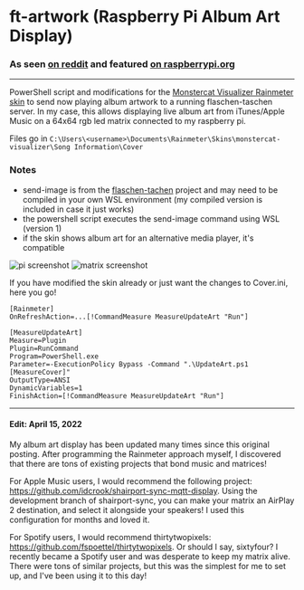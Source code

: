 # ft-artwork (Raspberry Pi Album Art Display)

### As seen [on reddit](https://www.reddit.com/r/raspberry_pi/comments/ombwwg/my_64x64_rgb_led_matrix_album_art_display_pi_3b/) and featured [on raspberrypi.org](https://www.raspberrypi.com/news/raspberry-pi-displays-album-art-on-led-matrix/)

---

PowerShell script and modifications for the [Monstercat Visualizer Rainmeter skin](https://github.com/marcopixel/monstercat-visualizer) to send now playing album artwork to a running flaschen-taschen server. In my case, this allows displaying live album art from iTunes/Apple Music on a 64x64 rgb led matrix connected to my raspberry pi.

Files go in `C:\Users\<username>\Documents\Rainmeter\Skins\monstercat-visualizer\Song Information\Cover`

### Notes

* send-image is from the [flaschen-tachen](https://github.com/hzeller/flaschen-taschen/tree/master/client) project and may need to be compiled in your own WSL environment (my compiled version is included in case it just works)
* the powershell script executes the send-image command using WSL (version 1)
* if the skin shows album art for an alternative media player, it's compatible

![pi screenshot](screenshot.png)
![matrix screenshot](https://i.imgur.com/YwgyrJU.jpeg)


If you have modified the skin already or just want the changes to Cover.ini, here you go!

`[Rainmeter]` \
`OnRefreshAction=...[!CommandMeasure MeasureUpdateArt "Run"]`

`[MeasureUpdateArt]` \
`Measure=Plugin` \
`Plugin=RunCommand` \
`Program=PowerShell.exe` \
`Parameter=-ExecutionPolicy Bypass -Command ".\UpdateArt.ps1 [MeasureCover]"` \
`OutputType=ANSI` \
`DynamicVariables=1` \
`FinishAction=[!CommandMeasure MeasureUpdateArt "Run"]`

---

#### Edit: April 15, 2022

My album art display has been updated many times since this original posting. After programming the Rainmeter approach myself, I discovered that there are tons of existing projects that bond music and matrices!

For Apple Music users, I would recommend the following project: https://github.com/idcrook/shairport-sync-mqtt-display. Using the development branch of shairport-sync, you can make your matrix an AirPlay 2 destination, and select it alongside your speakers! I used this configuration for months and loved it.

For Spotify users, I would recommend thirtytwopixels: https://github.com/fspoettel/thirtytwopixels. Or should I say, sixtyfour? I recently became a Spotify user and was desperate to keep my matrix alive. There were tons of similar projects, but this was the simplest for me to set up, and I've been using it to this day!
